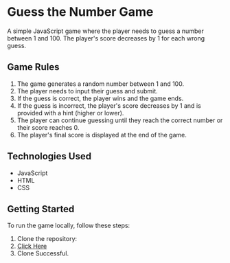 # Guess the Number Game

A simple JavaScript game where the player needs to guess a number between 1 and 100. The player's score decreases by 1 for each wrong guess.

## Game Rules

1. The game generates a random number between 1 and 100.
2. The player needs to input their guess and submit.
3. If the guess is correct, the player wins and the game ends.
4. If the guess is incorrect, the player's score decreases by 1 and is provided with a hint (higher or lower).
5. The player can continue guessing until they reach the correct number or their score reaches 0.
6. The player's final score is displayed at the end of the game.

## Technologies Used

- JavaScript
- HTML
- CSS

## Getting Started

To run the game locally, follow these steps:

1. Clone the repository:
2. <a href="https://github.com/madabhi/JavaScript/tree/a7faa351a806e633bba8c15f9d0fa6469b50f684/Guess%20the%20Number">Click Here</a>
3. Clone Successful.
